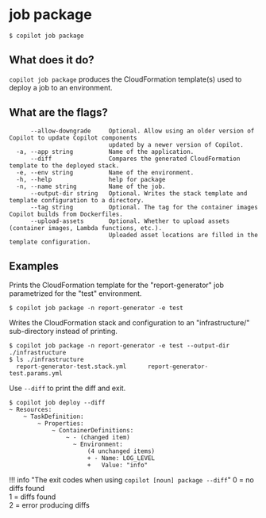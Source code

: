 # job package
```console
$ copilot job package
```

## What does it do?

`copilot job package` produces the CloudFormation template(s) used to deploy a job to an environment.

## What are the flags?

```
      --allow-downgrade     Optional. Allow using an older version of Copilot to update Copilot components
                            updated by a newer version of Copilot.
  -a, --app string          Name of the application.
      --diff                Compares the generated CloudFormation template to the deployed stack.
  -e, --env string          Name of the environment.
  -h, --help                help for package
  -n, --name string         Name of the job.
      --output-dir string   Optional. Writes the stack template and template configuration to a directory.
      --tag string          Optional. The tag for the container images Copilot builds from Dockerfiles.
      --upload-assets       Optional. Whether to upload assets (container images, Lambda functions, etc.).
                            Uploaded asset locations are filled in the template configuration.
```

## Examples

Prints the CloudFormation template for the "report-generator" job parametrized for the "test" environment.

```console
$ copilot job package -n report-generator -e test
```

Writes the CloudFormation stack and configuration to an "infrastructure/" sub-directory instead of printing.

```console
$ copilot job package -n report-generator -e test --output-dir ./infrastructure
$ ls ./infrastructure
  report-generator-test.stack.yml      report-generator-test.params.yml
```

Use `--diff` to print the diff and exit.
```console
$ copilot job deploy --diff
~ Resources:
    ~ TaskDefinition:
        ~ Properties:
            ~ ContainerDefinitions:
                ~ - (changed item)
                  ~ Environment:
                      (4 unchanged items)
                      + - Name: LOG_LEVEL
                      +   Value: "info"
```

!!! info "The exit codes when using `copilot [noun] package --diff`"
    0 = no diffs found  
    1 = diffs found  
    2 = error producing diffs
